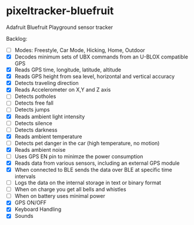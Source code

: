 # pixeltracker-bluefruit
Adafruit Bluefruit Playground sensor tracker

Backlog:
- [ ] Modes: Freestyle, Car Mode, Hicking, Home, Outdoor
- [x] Decodes minimum sets of UBX commands from an U-BLOX compatible GPS
- [x] Reads GPS time, longitude, latitude, altitude
- [x] Reads GPS height from sea level, horizontal and vertical accuracy
- [x] Detects traveling direction
- [x] Reads Accelerometer on X,Y and Z axis
- [ ] Detects potholes
- [ ] Detects free fall
- [ ] Detects jumps
- [x] Reads ambient light intensity
- [ ] Detects silence
- [ ] Detects darkness
- [x] Reads ambient temperature
- [ ] Detects pet danger in the car (high temperature, no motion)
- [x] Reads ambient noise
- [ ] Uses GPS EN pin to minimze the power consumption
- [x] Reads data from various sensors, including an external GPS module
- [x] When connected to BLE sends the data over BLE at specific time intervals
- [ ] Logs the data on the internal storage in text or binary format
- [ ] When on charge you get all bells and whistles
- [ ] When on battery uses minimal power
- [x] GPS ON/OFF
- [x] Keyboard Handling
- [x] Sounds